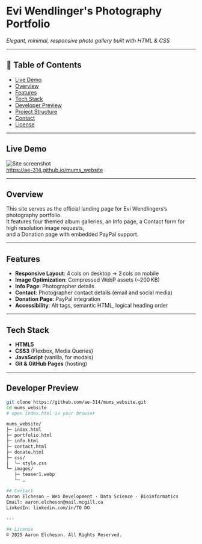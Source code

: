 # Evi Wendlinger's Photography Portfolio  
_Elegant, minimal, responsive photo gallery built with HTML & CSS_

---

## 📖 Table of Contents  
- [Live Demo](#-live-demo)  
- [Overview](#-overview)  
- [Features](#-features)  
- [Tech Stack](#-tech-stack)  
- [Developer Preview](#-developer-preview)  
- [Project Structure](#-project-structure)  
- [Contact](#-contact)  
- [License](#-license)

---

## Live Demo  
![Site screenshot](./screenshot.png)  
https://ae-314.github.io/mums_website

---

## Overview  
This site serves as the official landing page for Evi Wendlingers’s photography portfolio.  
It features four themed album galleries, an Info page, a Contact form for high resolution image requests,  
and a Donation page with embedded PayPal support.

---

## Features  
- **Responsive Layout**: 4 cols on desktop → 2 cols on mobile  
- **Image Optimization**: Compressed WebP assets (~200 KB)    
- **Info Page**: Photographer details  
- **Contact**: Photographer contact details (email and social media) 
- **Donation Page**: PayPal integration  
- **Accessibility**: Alt tags, semantic HTML, logical heading order

---

## Tech Stack  
- **HTML5**  
- **CSS3** (Flexbox, Media Queries)  
- **JavaScript** (vanilla, for modals)  
- **Git & GitHub Pages** (hosting)

---

## Developer Preview  
```bash
git clone https://github.com/ae-314/mums_website.git
cd mums_website
# open index.html in your browser

mums_website/
├─ index.html
├─ portfolio.html
├─ info.html
├─ contact.html
├─ donate.html
├─ css/
│  └─ style.css
└─ images/
   ├─ teaser1.webp
   └─ …

## Contact
Aaron Elcheson — Web Development · Data Science · Bioinformatics 
Email: aaron.elcheson@mail.mcgill.ca
LinkedIn: linkedin.com/in/TO DO

---

## License
© 2025 Aaron Elcheson. All Rights Reserved.
